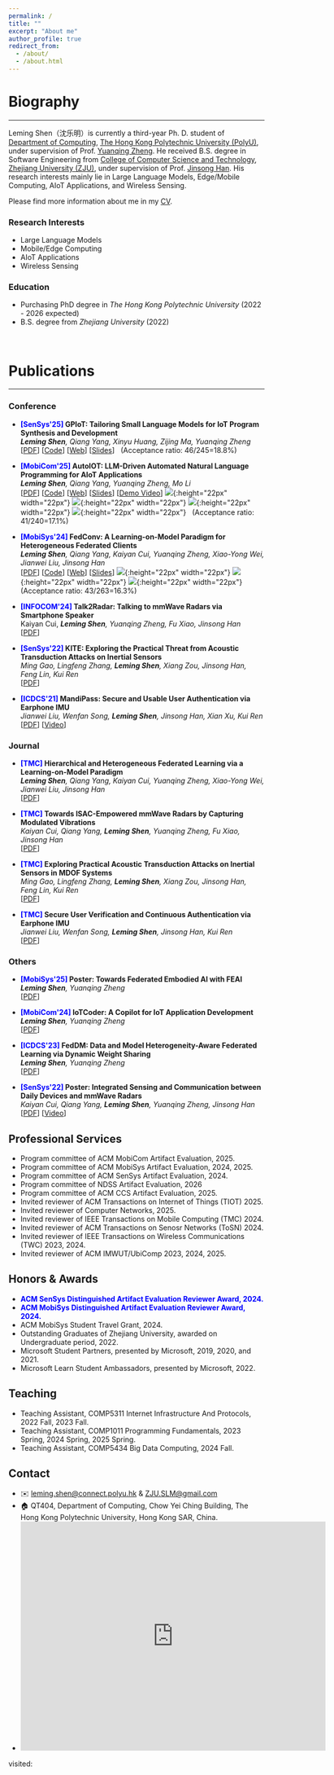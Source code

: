 ```yaml
---
permalink: /
title: ""
excerpt: "About me"
author_profile: true
redirect_from: 
  - /about/
  - /about.html
---
```


# Biography
---
Leming Shen（沈乐明）is currently a third-year Ph. D. student of [Department of Computing](https://www.polyu.edu.hk/comp/), [The Hong Kong Polytechnic University (PolyU)](https://www.polyu.edu.hk/), under supervision of Prof. [Yuanqing Zheng](https://www4.comp.polyu.edu.hk/~csyqzheng/). He received B.S. degree in Software Engineering from [College of Computer Science and Technology](http://www.cs.zju.edu.cn/), [Zhejiang University (ZJU)](https://www.zju.edu.cn/), under supervision of Prof. [Jinsong Han](https://person.zju.edu.cn/hanjinsong). His research interests mainly lie in Large Language Models, Edge/Mobile Computing, AIoT Applications, and Wireless Sensing.

Please find more information about me in my [CV](/assets/CV.pdf).

### Research Interests
-   Large Language Models
-   Mobile/Edge Computing
-   AIoT Applications
-   Wireless Sensing

### Education

-   Purchasing PhD degree in _The Hong Kong Polytechnic University_ (2022 - 2026 expected)
-   B.S. degree from _Zhejiang University_ (2022)

<br>

# Publications

---

### Conference

- **<font color=blue>[SenSys'25]</font> GPIoT: Tailoring Small Language Models for IoT Program Synthesis and Development** <br> ***Leming Shen**, Qiang Yang, Xinyu Huang, Zijing Ma, Yuanqing Zheng* <br> [[PDF](/assets/publication/conference/GPIoT/paper.pdf)] [[Code](https://github.com/lemingshen/GPIoT)] [[Web](https://lemingshen.github.io/projects/gpiot)] [[Slides](/assets/publication/conference/GPIoT/GPIoT_preseentation.pdf)] &nbsp; (Acceptance ratio: 46/245=18.8%) 

- **<font color=blue>[MobiCom'25]</font> AutoIOT: LLM-Driven Automated Natural Language Programming for AIoT Applications** <br> ***Leming Shen**, Qiang Yang, Yuanqing Zheng, Mo Li* <br> [[PDF](/assets/publication/conference/AutoIOT/paper.pdf)] [[Code](https://github.com/lemingshen/AutoIOT)] [[Web](https://lemingshen.github.io/projects/autoiot)] [[Slides](#)] [[Demo Video](https://youtu.be/E0INJT9xEWg)] ![](/images/available.png){:height="22px" width="22px"} ![](/images/functional.png){:height="22px" width="22px"} ![](/images/reusable.png){:height="22px" width="22px"} ![](/images/replicated.png){:height="22px" width="22px"} &nbsp; (Acceptance ratio: 41/240=17.1%) 

- **<font color=blue>[MobiSys'24]</font> FedConv: A Learning-on-Model Paradigm for Heterogeneous Federated Clients** <br> ***Leming Shen**, Qiang Yang, Kaiyan Cui, Yuanqing Zheng, Xiao-Yong Wei, Jianwei Liu, Jinsong Han* <br> [[PDF](/assets/publication/conference/fedconv/paper.pdf)] [[Code](https://github.com/lemingshen/fedconv)] [[Web](https://lemingshen.github.io/projects/fedconv)] [[Slides](/assets/publication/conference/fedconv/slides.pdf)] ![](/images/available.png){:height="22px" width="22px"} ![](/images/functional.png){:height="22px" width="22px"} ![](/images/reusable.png){:height="22px" width="22px"} &nbsp; (Acceptance ratio: 43/263=16.3%) 

-  **<font color=blue>[INFOCOM'24]</font> Talk2Radar: Talking to mmWave Radars via Smartphone Speaker** <br> Kaiyan Cui, ***Leming Shen**, Yuanqing Zheng, Fu Xiao, Jinsong Han* <br> [[PDF](https://www4.comp.polyu.edu.hk/~csyqzheng/papers/Talk2Radar_INFOCOM24.pdf)]

-   **<font color=blue>[SenSys'22]</font> KITE: Exploring the Practical Threat from Acoustic Transduction Attacks on Inertial Sensors** <br> *Ming Gao, Lingfeng Zhang, **Leming Shen**, Xiang Zou, Jinsong Han, Feng Lin, Kui Ren* <br> [[PDF](/assets/publication/conference/kite/paper.pdf)]

-   **<font color=blue>[ICDCS'21]</font> MandiPass: Secure and Usable User Authentication via Earphone IMU** <br> *Jianwei Liu, Wenfan Song, **Leming Shen**, Jinsong Han, Xian Xu, Kui Ren* <br> [[PDF](/assets/publication/conference/mandipass/paper.pdf)] [[Video](https://www.youtube.com/watch?v=N0pZDBmpZ_A)]

### Journal

- **<font color=blue>[TMC]</font> Hierarchical and Heterogeneous Federated Learning via a Learning-on-Model Paradigm** <br> ***Leming Shen**, Qiang Yang, Kaiyan Cui, Yuanqing Zheng, Xiao-Yong Wei, Jianwei Liu, Jinsong Han* <br> [[PDF](https://ieeexplore.ieee.org/document/11059813)]


- **<font color=blue>[TMC]</font> Towards ISAC-Empowered mmWave Radars by Capturing Modulated Vibrations** <br> *Kaiyan Cui, Qiang Yang, **Leming Shen**, Yuanqing Zheng, Fu Xiao, Jinsong Han* <br> [[PDF](https://ieeexplore.ieee.org/document/10637248)]

-   **<font color=blue>[TMC]</font> Exploring Practical Acoustic Transduction Attacks on Inertial Sensors in MDOF Systems** <br> *Ming Gao, Lingfeng Zhang, **Leming Shen**, Xiang Zou, Jinsong Han, Feng Lin, Kui Ren*<br>[[PDF](/assets/publication/journal/kite/paper.pdf)]

-   **<font color=blue>[TMC]</font> Secure User Verification and Continuous Authentication via Earphone IMU** <br> *Jianwei Liu, Wenfan Song, **Leming Shen**, Jinsong Han, Kui Ren* <br>
    [[PDF](/assets/publication/journal/mandipass/paper.pdf)]

### Others

- **<font color=blue>[MobiSys'25]</font> Poster: Towards Federated Embodied AI with FEAI** <br> ***Leming Shen**, Yuanqing Zheng* <br> [[PDF](/assets/publication/others/FEAI/poster.pdf)]

- **<font color=blue>[MobiCom'24]</font> IoTCoder: A Copilot for IoT Application Development** <br> ***Leming Shen**, Yuanqing Zheng* <br> [[PDF](/assets/publication/others/IoTCoder/paper.pdf)]

-   **<font color=blue>[ICDCS'23]</font> FedDM: Data and Model Heterogeneity-Aware Federated Learning via Dynamic Weight Sharing** <br> ***Leming Shen**, Yuanqing Zheng* <br> [[PDF](/assets/publication/others/FedDM/paper.pdf)]

-   **<font color=blue>[SenSys'22]</font> Poster: Integrated Sensing and Communication between Daily Devices and mmWave Radars** <br> *Kaiyan Cui, Qiang Yang, **Leming Shen**, Yuanqing Zheng, Jinsong Han*<br> [[PDF](/assets/publication/others/mmRipple/paper.pdf)] [[Video](https://www.youtube.com/watch?v=BLBkSKZUIHc)]

<!-- ## Patents

-   **一种基于下颌骨生物特征的可靠用户认证方法及系统** <br> Jianwei Liu, Wenfan Song, **Leming Shen**, Jinsong Han, Kui Ren
-   **一种基于声波的无人机回收的方法及装置** <br> Ming Gao, Lingfeng Zhang, **Leming Shen**, Feng Lin, Jinsong Han, Kui Ren -->

## Professional Services

- Program committee of ACM MobiCom Artifact Evaluation, 2025.
- Program committee of ACM MobiSys Artifact Evaluation, 2024, 2025.
- Program committee of ACM SenSys Artifact Evaluation, 2024.
- Program committee of NDSS Artifact Evaluation, 2026
- Program committee of ACM CCS Artifact Evaluation, 2025.
- Invited reviewer of ACM Transactions on Internet of Things (TIOT) 2025.
- Invited reviewer of Computer Networks, 2025.
- Invited reviewer of IEEE Transactions on Mobile Computing (TMC) 2024.
- Invited reviewer of ACM Transactions on Senosr Networks (ToSN) 2024.
- Invited reviewer of IEEE Transactions on Wireless Communications (TWC) 2023, 2024.
- Invited reviewer of ACM IMWUT/UbiComp 2023, 2024, 2025.

## Honors & Awards

-   **<font color=blue>ACM SenSys Distinguished Artifact Evaluation Reviewer Award, 2024.</font>**
-   **<font color=blue>ACM MobiSys Distinguished Artifact Evaluation Reviewer Award, 2024.</font>**
-   ACM MobiSys Student Travel Grant, 2024.
-   Outstanding Graduates of Zhejiang University, awarded on Undergraduate period, 2022.
-   Microsoft Student Partners, presented by Microsoft, 2019, 2020, and 2021.
-   Microsoft Learn Student Ambassadors, presented by Microsoft, 2022.

## Teaching

-   Teaching Assistant, COMP5311 Internet Infrastructure And Protocols, 2022 Fall, 2023 Fall.
-   Teaching Assistant, COMP1011 Programming Fundamentals, 2023 Spring, 2024 Spring, 2025 Spring.
-   Teaching Assistant, COMP5434 Big Data Computing, 2024 Fall.

## Contact

-   ✉️ <leming.shen@connect.polyu.hk> & <ZJU.SLM@gmail.com>
-   🏠 QT404, Department of Computing, Chow Yei Ching Building, The Hong Kong Polytechnic University, Hong Kong SAR, China.
- <iframe src="https://www.google.com/maps/embed?pb=!1m18!1m12!1m3!1d387.9996711329782!2d114.18011306754038!3d22.304651755932625!2m3!1f0!2f0!3f0!3m2!1i1024!2i768!4f13.1!3m3!1m2!1s0x340400e7cc7f4a45%3A0x521024fd522b46ba!2sThe%20Hong%20Kong%20Polytechnic%20University%20Chow%20Yei%20Ching%20Building!5e0!3m2!1sen!2shk!4v1699627484481!5m2!1sen!2shk" width="600" height="450" style="border:0;" allowfullscreen="" loading="lazy" referrerpolicy="no-referrer-when-downgrade"></iframe>
    
<script async src="//busuanzi.ibruce.info/busuanzi/2.3/busuanzi.pure.mini.js"></script>
<span id="busuanzi_container_site_pv">visited:&nbsp;<span id="busuanzi_value_site_pv"></span></span>
